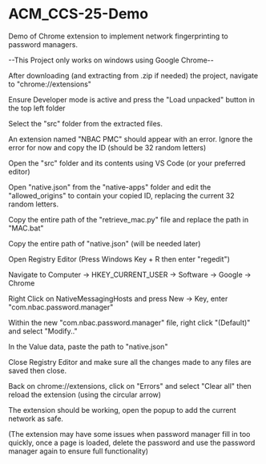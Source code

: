 # ACM_CCS-25-Demo
Demo of Chrome extension to implement network fingerprinting to password managers.



--This Project only works on windows using Google Chrome--

After downloading (and extracting from .zip if needed) the project, navigate to "chrome://extensions"

Ensure Developer mode is active and press the "Load unpacked" button in the top left folder

Select the "src" folder from the extracted files.

An extension named "NBAC PMC" should appear with an error. Ignore the error for now and copy the ID (should be 32 random letters)

Open the "src" folder and its contents using VS Code (or your preferred editor)

Open "native.json" from the "native-apps" folder and edit the "allowed_origins" to contain your copied ID, replacing the current 32 random letters.

Copy the entire path of the "retrieve_mac.py" file and replace the path in "MAC.bat"

Copy the entire path of "native.json" (will be needed later)

Open Registry Editor (Press Windows Key + R then enter "regedit")

Navigate to Computer -> HKEY_CURRENT_USER -> Software -> Google -> Chrome

Right Click on NativeMessagingHosts and press New -> Key, enter "com.nbac.password.manager"

Within the new "com.nbac.password.manager" file, right click "(Default)" and select "Modify.." 

In the Value data, paste the path to "native.json"

Close Registry Editor and make sure all the changes made to any files are saved then close.

Back on chrome://extensions, click on "Errors" and select "Clear all" then reload the extension (using the circular arrow)

The extension should be working, open the popup to add the current network as safe.

(The extension may have some issues when password manager fill in too quickly, once a page is loaded, delete the password and use the password manager again to ensure full functionality)
